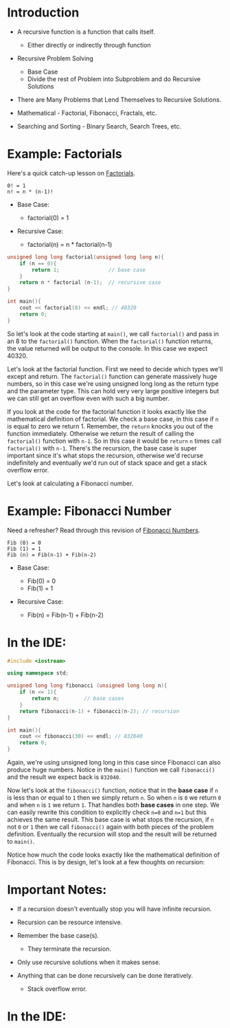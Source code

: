 # Introduction

- A recursive function is a function that calls itself.
	- Either directly or indirectly through function

- Recursive Problem Solving
	- Base Case
	- Divide the rest of Problem into Subproblem and do Recursive Solutions

- There are Many Problems that Lend Themselves to Recursive Solutions.

- Mathematical - Factorial, Fibonacci, Fractals, etc.

 - Searching and Sorting - Binary Search, Search Trees, etc.

# Example: Factorials

Here's a quick catch-up lesson on [Factorials](../../Math/Factorials.md).

```
0! = 1
n! = n * (n-1)!
```

- Base Case:
	- factorial(0) = 1

- Recursive Case:
	- factorial(n) = n * factorial(n-1)

```cpp
unsigned long long factorial(unsigned long long n){
	if (n == 0){
		return 1;                // base case
	}
	return n * factorial (n-1);  // recursive case
}

int main(){
	cout << factorial(8) << endl; // 40320
	return 0;
}
```

So let's look at the code starting at `main()`, we call `factorial()` and pass in an 8 to the `factorial()` function. When the `factorial()` function returns, the value returned will be output to the console. In this case we expect 40320. 

Let's look at the factorial function. First we need to decide which types we'll except and return. The `factorial()` function can generate massively huge numbers, so in this case we're using unsigned long long as the return type and the parameter type. This can hold very very large positive integers but we can still get an overflow even with such a big number. 

If you look at the code for the factorial function it looks exactly like the mathematical definition of factorial. We check a base case, in this case if `n` is equal to zero we return 1. Remember, the `return` knocks you out of the function immediately. Otherwise we return the result of calling the `factorial()` function with `n-1`. So in this case it would be `return` `n` times call `factorial()` with `n-1`. There's the recursion, the base case is super important since it's what stops the recursion, otherwise we'd recurse indefinitely and eventually we'd run out of stack space and get a stack overflow error. 

Let's look at calculating a Fibonacci number.

# Example: Fibonacci Number

Need a refresher? Read through this revision of [Fibonacci Numbers](../../Math/Fibonacci%20Numbers.md).

```
Fib (0) = 0
Fib (1) = 1
Fib (n) = Fib(n-1) + Fib(n-2)
```

- Base Case:
	- Fib(0) = 0
	- Fib(1) = 1

- Recursive Case:
	- Fib(n) = Fib(n-1) + Fib(n-2)

# In the IDE:

```cpp
#include <iostream>

using namespace std;

unsigned long long fibonacci (unsigned long long n){
	if (n <= 1){
		return n;        // base cases
	}
	return fibonacci(n-1) + fibonacci(n-2); // recursion
}

int main(){
	cout << fibonacci(30) << endl; // 832040
	return 0;
}
```

Again, we're using unsigned long long in this case since Fibonacci can also produce huge numbers. Notice in the `main()` function we call `fibonacci()` and the result we expect back is `832040`.

Now let's look at the `fibonacci()` function, notice that in the **base case** if `n` is less than or equal to `1` then we simply return `n`. So when `n` is `0` we return `0` and when `n` is `1` we return `1`. That handles both **base cases** in one step. We can easily rewrite this condition to explicitly check `n=0` and `n=1` but this achieves the same result. This base case is what stops the recursion, if `n` not `0` or `1` then we call `fibonacci()` again with both pieces of the problem definition. Eventually the recursion will stop and the result will be returned to `main()`. 

Notice how much the code looks exactly like the mathematical definition of Fibonacci. This is by design, let's look at a few thoughts on recursion:
# Important Notes:

- If a recursion doesn't eventually stop you will have infinite recursion.

- Recursion can be resource intensive.

- Remember the base case(s).
	- They terminate the recursion.

- Only use recursive solutions when it makes sense.

- Anything that can be done recursively can be done iteratively.
	- Stack overflow error.

# In the IDE:

